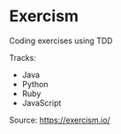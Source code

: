 # Exercism

Coding exercises using TDD

Tracks:
* Java
* Python
* Ruby
* JavaScript

Source: https://exercism.io/
